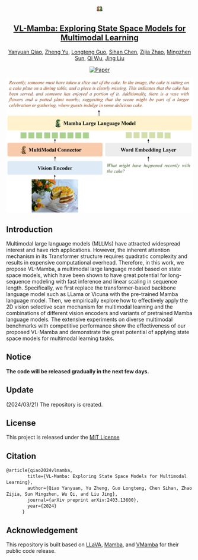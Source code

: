 <div align="center">

<img src="./assets/logo-2.jpg" style='width: 3%'>  <h2><a href="https://yanyuanqiao.github.io/vl-mamba/">VL-Mamba: Exploring State Space Models for Multimodal Learning</a></h2>

[Yanyuan Qiao](https://yanyuanqiao.github.io/), [Zheng Yu](https://scholar.google.com/citations?user=I4tWAOQAAAAJ&hl=zh-CN), [Longteng Guo](https://scholar.google.com/citations?hl=zh-CN&user=OaGRHWYAAAAJ), [Sihan Chen](https://scholar.google.com/citations?hl=zh-CN&user=4pHKj8kAAAAJ), [Zijia Zhao](https://scholar.google.com/citations?hl=zh-CN&user=g_9KoD8AAAAJ), [Mingzhen Sun](https://scholar.google.com/citations?hl=zh-CN&user=nZiDfO8AAAAJ), [Qi Wu](http://www.qi-wu.me/), [Jing Liu](https://scholar.google.com/citations?user=sOI-S7oAAAAJ&hl=zh-CN)

[![Paper](https://img.shields.io/badge/cs.CV-2403.13600-b31b1b?logo=arxiv&logoColor=red)](https://arxiv.org/abs/2403.13600) 

![teaser](./assets/arch.png)
</div>

## Introduction
Multimodal large language models (MLLMs) have attracted widespread interest and have rich applications. However, the inherent attention mechanism in its Transformer structure requires quadratic complexity and results in expensive computational overhead. Therefore, in this work, we propose VL-Mamba, a multimodal large language model based on state space models, which have been shown to have great potential for long-sequence modeling with fast inference and linear scaling in sequence length. Specifically, we first replace the transformer-based backbone language model such as LLama or Vicuna with the pre-trained Mamba language model. Then, we empirically explore how to effectively apply the 2D vision selective scan mechanism for multimodal learning and the combinations of different vision encoders and variants of pretrained Mamba language models. The extensive experiments on diverse multimodal benchmarks with competitive performance show the effectiveness of our proposed VL-Mamba and demonstrate the great potential of applying state space models for multimodal learning tasks.

## Notice
**The code will be released gradually in the next few days.**

## Update
(2024/03/21) The repository is created.

## License
This project is released under the [MIT License](LICENSE.txt)

## Citation
```
@article{qiao2024vlmamba,
        title={VL-Mamba: Exploring State Space Models for Multimodal Learning},
        author={Qiao Yanyuan, Yu Zheng, Guo Longteng, Chen Sihan, Zhao Zijia, Sun Mingzhen, Wu Qi, and Liu Jing},
        journal={arXiv preprint arXiv:2403.13600},
        year={2024}
      }
```

## Acknowledgement

This repository is built based on [LLaVA](https://github.com/haotian-liu/LLaVA),  [Mamba](https://github.com/state-spaces/mamba), and [VMamba](https://github.com/MzeroMiko/VMamba) for their public code release.
